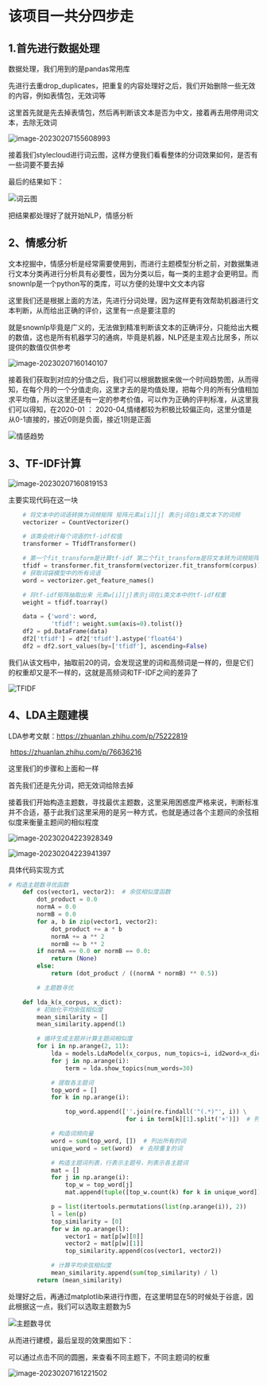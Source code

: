 # 该项目一共分四步走

## 1.首先进行数据处理

数据处理，我们用到的是pandas常用库

先进行去重drop_duplicates，把重复的内容处理好之后，我们开始删除一些无效的内容，例如表情包，无效词等

这里首先就是先去掉表情包，然后再判断该文本是否为中文，接着再去用停用词文本，去除无效词

![image-20230207155608993](https://cdn.jsdelivr.net/gh/13060923171/images@main/img/image-20230207155608993.png)



接着我们stylecloud进行词云图，这样方便我们看看整体的分词效果如何，是否有一些词要不要去掉

最后的结果如下：

![词云图](https://cdn.jsdelivr.net/gh/13060923171/images@main/img/%E8%AF%8D%E4%BA%91%E5%9B%BE.png)

把结果都处理好了就开始NLP，情感分析

## 2、情感分析

文本挖掘中，情感分析是经常需要使用到，而进行主题模型分析之前，对数据集进行文本分类再进行分析具有必要性，因为分类以后，每一类的主题才会更明显。而snownlp是一个python写的类库，可以方便的处理中文文本内容

 这里我们还是根据上面的方法，先进行分词处理，因为这样更有效帮助机器进行文本判断，从而给出正确的评价，这里有一点是要注意的

就是snownlp毕竟是广义的，无法做到精准判断该文本的正确评分，只能给出大概的数值，这也是所有机器学习的通病，毕竟是机器，NLP还是主观占比居多，所以提供的数值仅供参考

![image-20230207160140107](https://cdn.jsdelivr.net/gh/13060923171/images@main/img/image-20230207160140107.png)



接着我们获取到对应的分值之后，我们可以根据数据来做一个时间趋势图，从而得知，在每个月的一个分值走向，这里才去的是均值处理，把每个月的所有分值相加求平均值，所以这里还是有一定的参考价值，可以作为正确的评判标准，从这里我们可以得知，在2020-01 ： 2020-04,情绪都较为积极比较偏正向，这里分值是从0-1直接的，接近0则是负面，接近1则是正面

![情感趋势](https://cdn.jsdelivr.net/gh/13060923171/images@main/img/%E6%83%85%E6%84%9F%E8%B6%8B%E5%8A%BF.png)



## 3、TF-IDF计算

![image-20230207160819153](https://cdn.jsdelivr.net/gh/13060923171/images@main/img/image-20230207160819153.png)

主要实现代码在这一块

```Python
    # 将文本中的词语转换为词频矩阵 矩阵元素a[i][j] 表示j词在i类文本下的词频
    vectorizer = CountVectorizer()

    # 该类会统计每个词语的tf-idf权值
    transformer = TfidfTransformer()

    # 第一个fit_transform是计算tf-idf 第二个fit_transform是将文本转为词频矩阵
    tfidf = transformer.fit_transform(vectorizer.fit_transform(corpus))
    # 获取词袋模型中的所有词语
    word = vectorizer.get_feature_names()

    # 将tf-idf矩阵抽取出来 元素w[i][j]表示j词在i类文本中的tf-idf权重
    weight = tfidf.toarray()

    data = {'word': word,
            'tfidf': weight.sum(axis=0).tolist()}
    df2 = pd.DataFrame(data)
    df2['tfidf'] = df2['tfidf'].astype('float64')
    df2 = df2.sort_values(by=['tfidf'], ascending=False)
```



我们从该文档中，抽取前20的词，会发现这里的词和高频词是一样的，但是它们的权重却又是不一样的，这就是高频词和TF-IDF之间的差异了

![TFIDF](https://cdn.jsdelivr.net/gh/13060923171/images@main/img/TFIDF.png)

## 4、LDA主题建模

LDA参考文献：https://zhuanlan.zhihu.com/p/75222819

​			https://zhuanlan.zhihu.com/p/76636216

这里我们的步骤和上面和一样

首先我们还是先分词，把无效词给除去掉

接着我们开始构造主题数，寻找最优主题数，这里采用困惑度严格来说，判断标准并不合适，基于此我们这里采用的是另一种方式，也就是通过各个主题间的余弦相似度来衡量主题间的相似程度

![image-20230204223928349](https://cdn.jsdelivr.net/gh/13060923171/images@main/img/202302042327880.png)

![image-20230204223941397](https://cdn.jsdelivr.net/gh/13060923171/images@main/img/202302042327890.png)



具体代码实现方式

```python
# 构造主题数寻优函数
    def cos(vector1, vector2):  # 余弦相似度函数
        dot_product = 0.0
        normA = 0.0
        normB = 0.0
        for a, b in zip(vector1, vector2):
            dot_product += a * b
            normA += a ** 2
            normB += b ** 2
        if normA == 0.0 or normB == 0.0:
            return (None)
        else:
            return (dot_product / ((normA * normB) ** 0.5))

        # 主题数寻优

    def lda_k(x_corpus, x_dict):
        # 初始化平均余弦相似度
        mean_similarity = []
        mean_similarity.append(1)

        # 循环生成主题并计算主题间相似度
        for i in np.arange(2, 11):
            lda = models.LdaModel(x_corpus, num_topics=i, id2word=x_dict)  # LDA模型训练
            for j in np.arange(i):
                term = lda.show_topics(num_words=30)

            # 提取各主题词
            top_word = []
            for k in np.arange(i):

                top_word.append([''.join(re.findall('"(.*)"', i)) \
                                 for i in term[k][1].split('+')])  # 列出所有词

            # 构造词频向量
            word = sum(top_word, [])  # 列出所有的词
            unique_word = set(word)  # 去除重复的词

            # 构造主题词列表，行表示主题号，列表示各主题词
            mat = []
            for j in np.arange(i):
                top_w = top_word[j]
                mat.append(tuple([top_w.count(k) for k in unique_word]))

            p = list(itertools.permutations(list(np.arange(i)), 2))
            l = len(p)
            top_similarity = [0]
            for w in np.arange(l):
                vector1 = mat[p[w][0]]
                vector2 = mat[p[w][1]]
                top_similarity.append(cos(vector1, vector2))

            # 计算平均余弦相似度
            mean_similarity.append(sum(top_similarity) / l)
        return (mean_similarity)
```

处理好之后，再通过matplotlib来进行作图，在这里明显在5的时候处于谷底，因此根据这一点，我们可以选取主题数为5

![主题数寻优](https://cdn.jsdelivr.net/gh/13060923171/images@main/img/%E4%B8%BB%E9%A2%98%E6%95%B0%E5%AF%BB%E4%BC%98.png)

从而进行建模，最后呈现的效果图如下：

可以通过点击不同的圆圈，来查看不同主题下，不同主题词的权重

![image-20230207161221502](https://cdn.jsdelivr.net/gh/13060923171/images@main/img/image-20230207161221502.png)